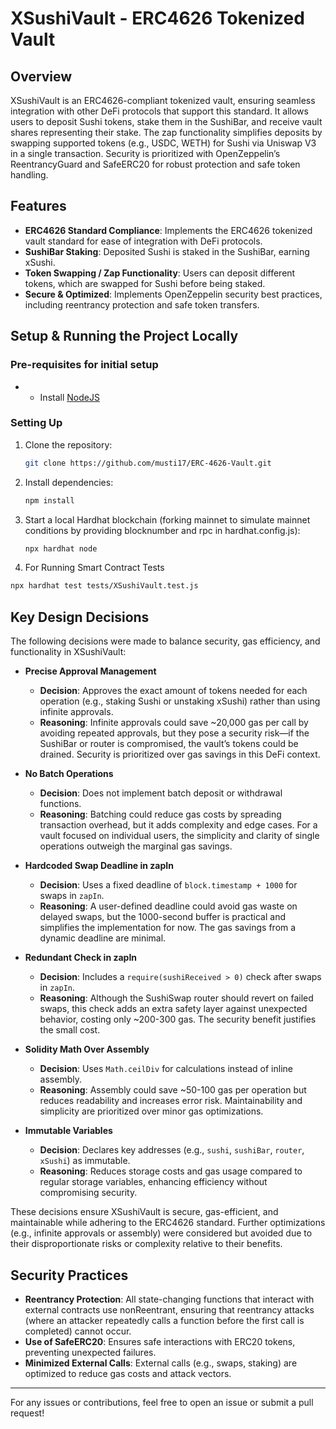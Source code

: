 # XSushiVault - ERC4626 Tokenized Vault

## Overview

XSushiVault is an ERC4626-compliant tokenized vault, ensuring seamless integration with other DeFi protocols that support this standard. It allows users to deposit Sushi tokens, stake them in the SushiBar, and receive vault shares representing their stake. The zap functionality simplifies deposits by swapping supported tokens (e.g., USDC, WETH) for Sushi via Uniswap V3 in a single transaction. Security is prioritized with OpenZeppelin’s ReentrancyGuard and SafeERC20 for robust protection and safe token handling.

## Features

- **ERC4626 Standard Compliance**: Implements the ERC4626 tokenized vault standard for ease of integration with DeFi protocols.
- **SushiBar Staking**: Deposited Sushi is staked in the SushiBar, earning xSushi.
- **Token Swapping / Zap Functionality**: Users can deposit different tokens, which are swapped for Sushi before being staked.
- **Secure & Optimized**: Implements OpenZeppelin security best practices, including reentrancy protection and safe token transfers.

## Setup & Running the Project Locally

### Pre-requisites for initial setup

- - Install [NodeJS](https://nodejs.org/en/)

### Setting Up

1. Clone the repository:
   ```sh
   git clone https://github.com/musti17/ERC-4626-Vault.git
   ```
2. Install dependencies:
   ```sh
   npm install
   ```
3. Start a local Hardhat blockchain (forking mainnet to simulate mainnet conditions by providing blocknumber and rpc in hardhat.config.js):

   ```sh
   npx hardhat node
   ```

4. For Running Smart Contract Tests

```sh
npx hardhat test tests/XSushiVault.test.js
```

## Key Design Decisions

The following decisions were made to balance security, gas efficiency, and functionality in XSushiVault:

- **Precise Approval Management**

  - **Decision**: Approves the exact amount of tokens needed for each operation (e.g., staking Sushi or unstaking xSushi) rather than using infinite approvals.
  - **Reasoning**: Infinite approvals could save ~20,000 gas per call by avoiding repeated approvals, but they pose a security risk—if the SushiBar or router is compromised, the vault’s tokens could be drained. Security is prioritized over gas savings in this DeFi context.

- **No Batch Operations**

  - **Decision**: Does not implement batch deposit or withdrawal functions.
  - **Reasoning**: Batching could reduce gas costs by spreading transaction overhead, but it adds complexity and edge cases. For a vault focused on individual users, the simplicity and clarity of single operations outweigh the marginal gas savings.

- **Hardcoded Swap Deadline in zapIn**

  - **Decision**: Uses a fixed deadline of `block.timestamp + 1000` for swaps in `zapIn`.
  - **Reasoning**: A user-defined deadline could avoid gas waste on delayed swaps, but the 1000-second buffer is practical and simplifies the implementation for now. The gas savings from a dynamic deadline are minimal.

- **Redundant Check in zapIn**

  - **Decision**: Includes a `require(sushiReceived > 0)` check after swaps in `zapIn`.
  - **Reasoning**: Although the SushiSwap router should revert on failed swaps, this check adds an extra safety layer against unexpected behavior, costing only ~200-300 gas. The security benefit justifies the small cost.

- **Solidity Math Over Assembly**

  - **Decision**: Uses `Math.ceilDiv` for calculations instead of inline assembly.
  - **Reasoning**: Assembly could save ~50-100 gas per operation but reduces readability and increases error risk. Maintainability and simplicity are prioritized over minor gas optimizations.

- **Immutable Variables**
  - **Decision**: Declares key addresses (e.g., `sushi`, `sushiBar`, `router`, `xSushi`) as immutable.
  - **Reasoning**: Reduces storage costs and gas usage compared to regular storage variables, enhancing efficiency without compromising security.

These decisions ensure XSushiVault is secure, gas-efficient, and maintainable while adhering to the ERC4626 standard. Further optimizations (e.g., infinite approvals or assembly) were considered but avoided due to their disproportionate risks or complexity relative to their benefits.

## Security Practices

- **Reentrancy Protection**: All state-changing functions that interact with external contracts use nonReentrant, ensuring that reentrancy attacks (where an attacker repeatedly calls a function before the first call is completed) cannot occur.
- **Use of SafeERC20**: Ensures safe interactions with ERC20 tokens, preventing unexpected failures.
- **Minimized External Calls**: External calls (e.g., swaps, staking) are optimized to reduce gas costs and attack vectors.

---

For any issues or contributions, feel free to open an issue or submit a pull request!

